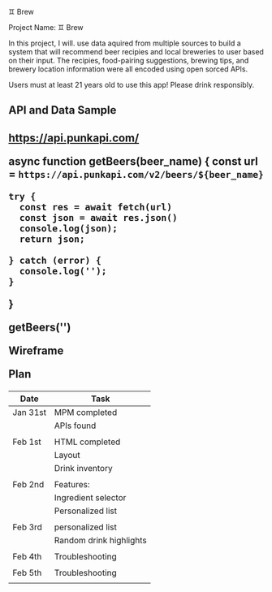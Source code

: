 ♊︎ Brew 

Project Name: ♊︎ Brew
                                                 
In this project, I will. use data aquired from multiple sources to build a system that will recommend beer recipies  and local breweries to user based on their input. The recipies, food-pairing suggestions, brewing tips, and brewery location information were all encoded using open sorced APIs. 

Users must at least 21 years old to use this app! Please drink responsibly. 

<h2>API and Data Sample<h2>

https://api.punkapi.com/


  async function getBeers(beer_name) {
  const url = `https://api.punkapi.com/v2/beers/${beer_name}`

    try {
      const res = await fetch(url)
      const json = await res.json()
      console.log(json);
      return json;

    } catch (error) {
      console.log('');
    }
  }

  getBeers('')


Wireframe 














Plan 


| Date            | Task|
| ---             | ---                   |
|Jan 31st         |      MPM completed    |
|                 | APIs found            |
|                 |                        |
| Feb 1st         |  HTML completed      |
|                 |   Layout            |
|                 |    Drink inventory  |
|                 |                        |
|Feb 2nd          |   Features:          |
|                  |  Ingredient selector      |
|                 |   Personalized list       |
|                 |                        |
| Feb 3rd         |   personalized list       |
|                 | Random drink highlights    |
|                 |                          |
|Feb 4th          |    Troubleshooting       |
|                 |                         |
| Feb 5th         | Troubleshooting         |
|                 |                        |





